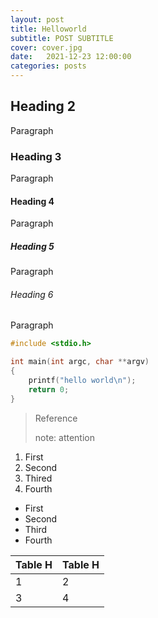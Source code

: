 ```yaml
---
layout: post
title: Helloworld
subtitle: POST SUBTITLE
cover: cover.jpg
date:   2021-12-23 12:00:00
categories: posts
---
```


## Heading 2

Paragraph

### Heading 3

Paragraph

#### Heading 4

Paragraph

##### Heading 5

Paragraph

###### Heading 6

Paragraph

```c
#include <stdio.h>

int main(int argc, char **argv)
{
    printf("hello world\n");
    return 0;
}
```

> Reference
>
> note: attention

1. First
2. Second
3. Thired
4. Fourth

- First
- Second
- Third
- Fourth

| Table H | Table H |
| ------- | ------- |
| 1       | 2       |
| 3       | 4       |
